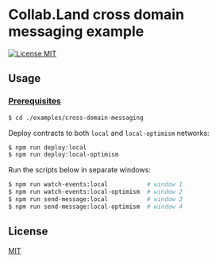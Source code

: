 # Collab.Land cross domain messaging example

[![License MIT][license-image]][license-url]

## Usage

### [Prerequisites](https://github.com/abridged/collabland-contracts#installation)

```bash
$ cd ./examples/cross-domain-messaging
```

Deploy contracts to both `local` and `local-optimism` networks:

```bash
$ npm run deploy:local
$ npm run deploy:local-optimism
```

Run the scripts below in separate windows:

```bash
$ npm run watch-events:local           # window 1
$ npm run watch-events:local-optimism  # window 2
$ npm run send-message:local           # window 3
$ npm run send-message:local-optimism  # window 4
```

## License

[MIT][license-url]

[license-image]: https://img.shields.io/badge/License-MIT-yellow.svg
[license-url]: https://github.com/abridged/collabland-contracts/blob/master/LICENSE
